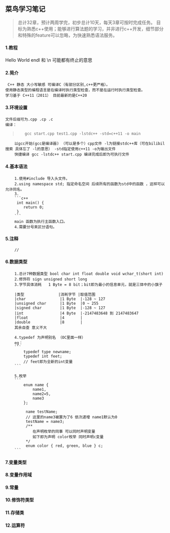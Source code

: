 ## 菜鸟学习笔记
> 总计32章，预计两周学完，初步总计10天，每天3章可按时完成任务。
> 目标为熟悉c++使用；能够进行算法题的学习，并非进行c++开发，细节部分和特殊的feature可以忽略，为快速熟悉语法服务。

#### 1.教程
Hello World
        endl 和 \n 可能都有终止的意思

#### 2.简介
     C++ 静态 大小写敏感 可编译C（有部分区别,c++更严格）。
    使用静态类型的编程语言是在编译时执行类型检查，而不是在运行时执行类型检查。
    学习基于 C++11（2011） 目前最新的是C++20

#### 3.环境设置
    文件后缀可为.cpp .cp .c
    编译：
>        gcc start.cpp test1.cpp -lstdc++ -std=c++11 -o main
        以gcc开始(gcc是编译器) （可以是多个）cpp文件 -l为链接stdc++库（可在bilibil搜索 具体忘了 -l的意思） -std指定使用c++11 -o为输出文件
        快捷编译 gcc -lstdc++ start.cpp 编译完成后即为可执行文件

#### 4.基本语法
        1.使用#include 导入头文件。
        2.using namespace std; 指定命名空间 后续所有的函数为std中的函数 ，这样可以允许同名。
        3. 
        ```c++
         int main() {
            return 0;
         } 
        ```
        main 函数为执行主函数入口。
        4.需要分号来区分语句。
#### 5.注释
        //

#### 6.数据类型
        1.总计7种数据类型 bool char int float double void wchar_t(short int)
        2.修饰符 sign unsigned short long
        3.字节具体消耗   1 Byte = 8 bit；bit即为最小的信息单元，就是三体中的小旗子
        
        |类型               |消耗字节 |取值范围
        |char               |1 Byte  |-128 ~ 127
        |unsigned char      |1 Byte  |0 ~ 255
        |signed char        |1 Byte  |-128 ~ 127
        |int                |4 Byte  |-2147483648 到 2147483647
        |float              |4       |
        |double             |8       |
        其余自查 意义不大
        
        4.typedef 为声明别名 （OC里面一样）
        eg：
        ```
            typedef type newname;
            typedef int feet;
            // feet即为全新的int变量
        ```

        5.枚举
        ```
            enum name {
                name1,
                name2=5,
                name3
            };

             name testName;
             // 这里的name3被置为了6 依次递增 name1默认为0
             testName = name3;
             /**
                在声明枚举的同事 可以同时声明变量
                如下即为声明 color枚举 同时声明c变量
             */
             enum color { red, green, blue } c;
        ```
        
    
#### 7.变量类型
#### 8.变量作用域
#### 9.常量
#### 10.修饰符类型
#### 11.存储类
#### 12.运算符